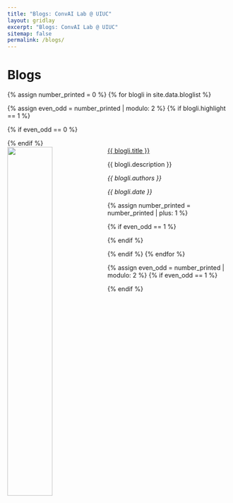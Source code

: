 ```yaml
---
title: "Blogs: ConvAI Lab @ UIUC"
layout: gridlay
excerpt: "Blogs: ConvAI Lab @ UIUC"
sitemap: false
permalink: /blogs/
---
```


# Blogs


{% assign number_printed = 0 %}
{% for blogli in site.data.bloglist %}

{% assign even_odd = number_printed | modulo: 2 %}
{% if blogli.highlight == 1 %}

{% if even_odd == 0 %}
<div class="row">
{% endif %}

<div class="col-sm-6 clearfix">
 <div class="well">
  <pubtit><a href="{{ blogli.link.url }}">{{ blogli.title }}</a></pubtit>
  <img src="{{ site.url }}{{ site.baseurl }}/images/pubpic/{{ blogli.image }}" class="img-responsive" width="45%" style="float: left" />
  <p>{{ blogli.description }}</p>
  <p><em>{{ blogli.authors }}</em></p>
  <p><em>{{ blogli.date }}</em></p>
 </div>
</div>

{% assign number_printed = number_printed | plus: 1 %}

{% if even_odd == 1 %}
</div>
{% endif %}

{% endif %}
{% endfor %}

{% assign even_odd = number_printed | modulo: 2 %}
{% if even_odd == 1 %}
</div>
{% endif %}

<p> &nbsp; </p>